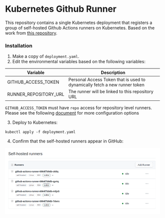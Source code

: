 # Kubernetes Github Runner

This repository contains a single Kubernetes deployment that registers a group of self-hosted Github Actions runners on Kubernetes. Based on the work from [this repository](https://github.com/tcardonne/docker-github-runner).

### Installation

1. Make a copy of `deployment.yaml`.
2. Edit the environmental variables based on the following variables:

| Variable              | Description                                                                |
|-----------------------|----------------------------------------------------------------------------|
| GITHUB_ACCESS_TOKEN   | Personal Access Token that is used to dynamically fetch a new runner token |
| RUNNER_REPOSITORY_URL | The runner will be linked to this repository URL                           |

`GITHUB_ACCESS_TOKEN` must have `repo` access for repository level runners. Please see the following [document](https://github.com/tcardonne/docker-github-runner#environment-variables) for more configuration options

3. Deploy to Kubernetes:

```
kubectl apply -f deployment.yaml
```

4. Confirm that the self-hosted runners appear in GitHub:

![](/runners.png)
